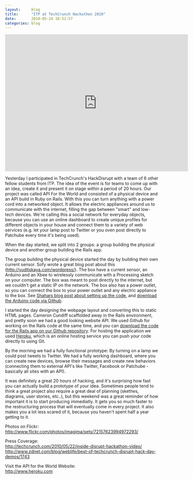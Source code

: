 ```yaml
---
layout:     blog
title:      "ITP at TechCrunch Hackathon 2010"
date:       2010-05-24 18:51:57
categories: blog
---
```


<iframe src="https://player.vimeo.com/video/11964814?title=0&amp;byline=0&amp;portrait=0&amp;color=ffd663" width="600" height="450" frameborder="0"> </iframe>

Yesterday I participated in TechCrunch's HackDisrupt with a team of 6 other fellow students from ITP. The idea of the event is for teams to come up with an idea, create it and present it on stage within a period of 20 hours. Our project was called API For the World and consisted of a physical device and an API build in Ruby on Rails. With this you can turn anything with a power cord into a networked object. It allows the electric appliances around us to communicate with the internet, filling the gap between "smart" and low-tech devices. We're calling this a social network for everyday objects, because you can use an online dashboard to create unique profiles for different objects in your house and connect them to a variety of web services (e.g. let your lamp post to Twitter or you oven post directly to Patchube every time it's being used).

When the day started, we split into 2 groups: a group building the physical device and another group building the Rails app.

The group building the physical device started the day by building their own current sensor. Sofy wrote a great blog post about this (http://yuditskaya.com/wordpress/). The box have a current sensor, an Arduino and an Xbee to wirelessly communicate with a Processing sketch on your computer. The box was meant to post directly to the internet, but we couldn't get a static IP on the network. The box also has a power outlet, so you can connect the box to your power outlet and any electric appliance to the box. See <a target="_blank" href="http://itp.nyu.edu/~sz590/blog/2010/05/23/api-for-the-world/">Shahars blog post about setting up the code</a>, and <a target="_blank" href="http://github.com/shaharz/A4W-Arduino">download the Arduino code via Github</a>.

I started the day designing the webpage layout and converting this to static HTML pages. Cameron Cundiff scaffolded away in the Rails environment, and pretty soon we had a good looking website   API. We used Github for working on the Rails code at the same time, and you can <a target="_blank" href="https://github.com/ckundo/a4w">download the code for the Rails app on our Github repository</a>. For hosting the application we used <a target="_blank" href="http://www.heroku.com">Heroku</a>, which is an online hosting service you can push your code directly to using Git.

By the morning we had a fully functional prototype: By turning on a lamp we could post tweets to Twitter. We had a fully working dashboard, where you can create new devices, browse their messages and create new behaviors (connecting them to external API's like Twitter, Facebook or Patchube - basically all sites with an API).

It was definitely a great 20 hours of hacking, and it's surprising how fast you can actually build a prototype of your idea. Sometimes people tend to think a great project also require a great deal of planning (skethes, diagrams, user stories, etc..), but this weekend was a great reminder of how important it is to start producing immediatly. It gets you so much faster to the restructuring process that will eventually come in every project. It also makes you a lot less scared of it, because you haven't spent half a year getting to it.

Photos on Flickr:<br /><a href="http://www.flickr.com/photos/imagima/sets/72157623994972293/">http://www.flickr.com/photos/imagima/sets/72157623994972293/</a>

Press Coverage:<br /><a target="_blank" href="http://techcrunch.com/2010/05/22/inside-disrupt-hackathon-video/">http://techcrunch.com/2010/05/22/inside-disrupt-hackathon-video/</a><br /><a target="_blank" href="http://www.zdnet.com/blog/weblife/best-of-techcrunch-disrupt-hack-day-demos/1743">http://www.zdnet.com/blog/weblife/best-of-techcrunch-disrupt-hack-day-demos/1743</a>

Visit the API for the World Website:<br /><a target="_blank" href="http://www.heroku.com">http://www.heroku.com</a>
